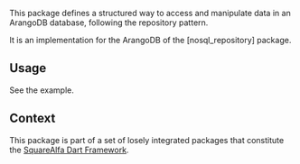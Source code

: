 This package defines a structured way to access and 
manipulate data in an ArangoDB database, following the 
repository pattern.

It is an implementation for the ArangoDB of the [nosql_repository] package.

## Usage

See the example.

## Context

This package is part of a set of losely integrated packages that constitute the [SquareAlfa Dart Framework](https://gitlab.com/squarealfa/dart_framework#squarealfa-dart-framework).
